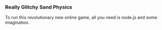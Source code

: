 ### Really Glitchy Sand Physics

To run this revolutionary new online game, all you need is node.js and some imagination. 
